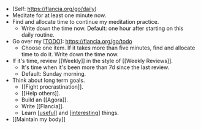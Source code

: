 - (Self: https://flancia.org/go/daily)
- Meditate for at least one minute now.
- Find and allocate time to continue my meditation practice. 
    - Write down the time now. Default: one hour after starting on this daily routine.
- Go over my [[TODO]]: https://flancia.org/go/todo
    - Choose one item. If it takes more than five minutes, find and allocate time to do it. Write down the time now.
- If it's time, review [[Weekly]] in the style of [[Weekly Reviews]].
    - It's time when it's been more than 7d since the last review.
    - Default: Sunday morning.
- Think about long term goals.
    - [[Fight procrastination]]. 
    - [[Help others]].
    - Build an [[Agora]].
    - Write [[Flancia]].
    - Learn [[useful]] and [[interesting]] things.
- [[Maintain my body]]

[//begin]: # "Autogenerated link references for markdown compatibility"
[TODO]: todo "Todo"
[useful]: useful "useful"
[interesting]: interesting "interesting"
[//end]: # "Autogenerated link references"